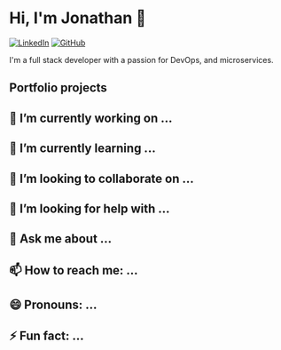# Hi, I'm Jonathan 👋

[![LinkedIn](https://img.shields.io/badge/linkedin-%230077B5.svg?&style=for-the-badge&logo=linkedin&logoColor=white)](https://www.linkedin.com/in/chan-jian-hui-jonathan)
[![GitHub](https://img.shields.io/badge/github-%23181717.svg?&style=for-the-badge&logo=github&logoColor=white)](https://github.com/xistz)

I'm a full stack developer with a passion for DevOps, and microservices.

## Portfolio projects

## 🔭 I’m currently working on ...
## 🌱 I’m currently learning ...
## 👯 I’m looking to collaborate on ...
## 🤔 I’m looking for help with ...
## 💬 Ask me about ...
## 📫 How to reach me: ...
## 😄 Pronouns: ...
## ⚡ Fun fact: ...
